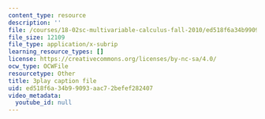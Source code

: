 ```yaml
---
content_type: resource
description: ''
file: /courses/18-02sc-multivariable-calculus-fall-2010/ed518f6a34b99093aac72befef282407_oQgHo7acids.srt
file_size: 12109
file_type: application/x-subrip
learning_resource_types: []
license: https://creativecommons.org/licenses/by-nc-sa/4.0/
ocw_type: OCWFile
resourcetype: Other
title: 3play caption file
uid: ed518f6a-34b9-9093-aac7-2befef282407
video_metadata:
  youtube_id: null
---
```

